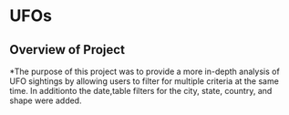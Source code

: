 # UFOs
## Overview of Project
  *The purpose of this project was to provide a more in-depth analysis of UFO sightings by allowing users to filter
   for multiple criteria at the same time. In additionto the date,table filters for the city, state, country, and shape were added.

